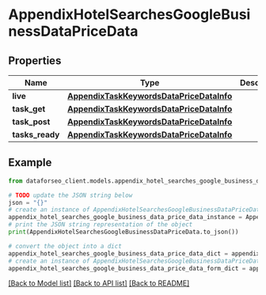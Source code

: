 # AppendixHotelSearchesGoogleBusinessDataPriceData


## Properties

Name | Type | Description | Notes
------------ | ------------- | ------------- | -------------
**live** | [**AppendixTaskKeywordsDataPriceDataInfo**](AppendixTaskKeywordsDataPriceDataInfo.md) |  | [optional] 
**task_get** | [**AppendixTaskKeywordsDataPriceDataInfo**](AppendixTaskKeywordsDataPriceDataInfo.md) |  | [optional] 
**task_post** | [**AppendixTaskKeywordsDataPriceDataInfo**](AppendixTaskKeywordsDataPriceDataInfo.md) |  | [optional] 
**tasks_ready** | [**AppendixTaskKeywordsDataPriceDataInfo**](AppendixTaskKeywordsDataPriceDataInfo.md) |  | [optional] 

## Example

```python
from dataforseo_client.models.appendix_hotel_searches_google_business_data_price_data import AppendixHotelSearchesGoogleBusinessDataPriceData

# TODO update the JSON string below
json = "{}"
# create an instance of AppendixHotelSearchesGoogleBusinessDataPriceData from a JSON string
appendix_hotel_searches_google_business_data_price_data_instance = AppendixHotelSearchesGoogleBusinessDataPriceData.from_json(json)
# print the JSON string representation of the object
print(AppendixHotelSearchesGoogleBusinessDataPriceData.to_json())

# convert the object into a dict
appendix_hotel_searches_google_business_data_price_data_dict = appendix_hotel_searches_google_business_data_price_data_instance.to_dict()
# create an instance of AppendixHotelSearchesGoogleBusinessDataPriceData from a dict
appendix_hotel_searches_google_business_data_price_data_form_dict = appendix_hotel_searches_google_business_data_price_data.from_dict(appendix_hotel_searches_google_business_data_price_data_dict)
```
[[Back to Model list]](../README.md#documentation-for-models) [[Back to API list]](../README.md#documentation-for-api-endpoints) [[Back to README]](../README.md)


